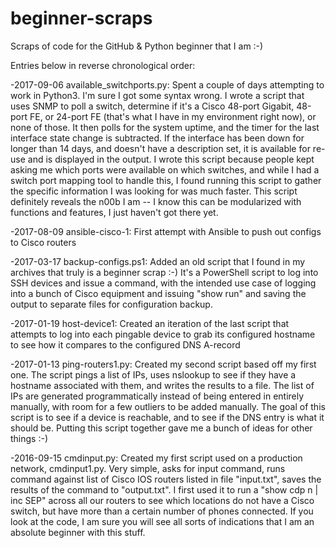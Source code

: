 # beginner-scraps
Scraps of code for the GitHub & Python beginner that I am :-) 

Entries below in reverse chronological order:

-2017-09-06 available_switchports.py: Spent a couple of days attempting to work in Python3. I'm sure I got some syntax wrong. I wrote a script that uses SNMP to poll a switch, determine if it's a Cisco 48-port Gigabit, 48-port FE, or 24-port FE (that's what I have in my environment right now), or none of those. It then polls for the system uptime, and the timer for the last interface state change is subtracted. If the interface has been down for longer than 14 days, and doesn't have a description set, it is available for re-use and is displayed in the output. I wrote this script because people kept asking me which ports were available on which switches, and while I had a switch port mapping tool to handle this, I found running this script to gather the specific information I was looking for was much faster. This script definitely reveals the n00b I am -- I know this can be modularized with functions and features, I just haven't got there yet.

-2017-08-09 ansible-cisco-1: First attempt with Ansible to push out configs to Cisco routers

-2017-03-17 backup-configs.ps1: Added an old script that I found in my archives that truly is a beginner scrap :-) It's a PowerShell script to log into SSH devices and issue a command, with the intended use case of logging into a bunch of Cisco equipment and issuing "show run" and saving the output to separate files for configuration backup.

-2017-01-19 host-device1: Created an iteration of the last script that attempts to log into each pingable device to grab its configured hostname to see how it compares to the configured DNS A-record

-2017-01-13 ping-routers1.py: Created my second script based off my first one. The script pings a list of IPs, uses nslookup to see if they have a hostname associated with them, and writes the results to a file. The list of IPs are generated programmatically instead of being entered in entirely manually, with room for a few outliers to be added manually. The goal of this script is to see if a device is reachable, and to see if the DNS entry is what it should be. Putting this script together gave me a bunch of ideas for other things :-)

-2016-09-15 cmdinput.py: Created my first script used on a production network, cmdinput1.py. Very simple, asks for input command, runs command against list of Cisco IOS routers listed in file "input.txt", saves the results of the command to "output.txt". I first used it to run a "show cdp n | inc SEP" across all our routers to see which locations do not have a Cisco switch, but have more than a certain number of phones connected. If you look at the code, I am sure you will see all sorts of indications that I am an absolute beginner with this stuff.
